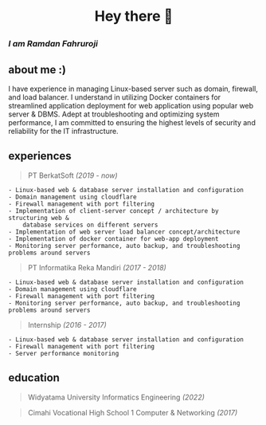 # **<p align="center">Hey there 👋</p>**

### _I am Ramdan Fahruroji_


## about me :)

I have experience in managing Linux-based server such as domain, firewall, and load balancer. I understand in utilizing Docker containers for streamlined application deployment for web application using popular web server & DBMS. Adept at troubleshooting and optimizing system performance, I am committed to ensuring the highest levels of security and reliability for the IT infrastructure.

## experiences

> PT BerkatSoft _(2019 - now)_
```
- Linux-based web & database server installation and configuration
- Domain management using cloudflare
- Firewall management with port filtering
- Implementation of client-server concept / architecture by structuring web & 
    database services on different servers
- Implementation of web server load balancer concept/architecture
- Implementation of docker container for web-app deployment
- Monitoring server performance, auto backup, and troubleshooting problems around servers
```

> PT Informatika Reka Mandiri _(2017 - 2018)_
```
- Linux-based web & database server installation and configuration
- Domain management using cloudflare
- Firewall management with port filtering
- Monitoring server performance, auto backup, and troubleshooting problems around servers
```

> Internship _(2016 - 2017)_
```
- Linux-based web & database server installation and configuration
- Firewall management with port filtering
- Server performance monitoring
```

## education

> Widyatama University
Informatics Engineering _(2022)_

> Cimahi Vocational High School 1
Computer & Networking _(2017)_